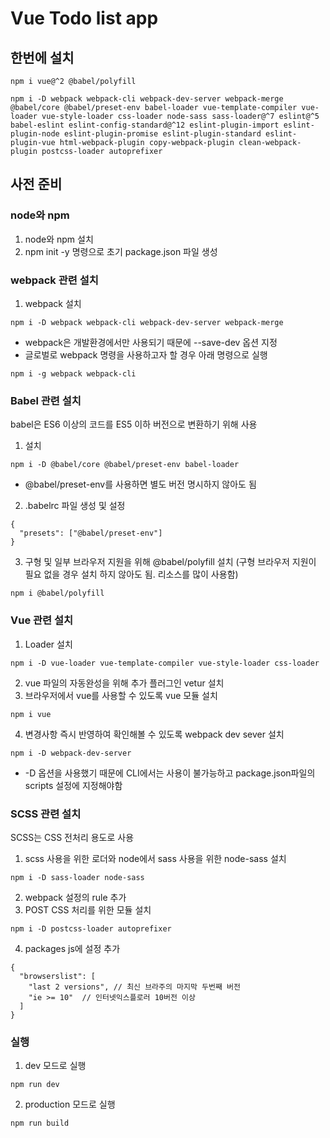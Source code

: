 # Vue Todo list app

## 한번에 설치

```
npm i vue@^2 @babel/polyfill
```

```
npm i -D webpack webpack-cli webpack-dev-server webpack-merge @babel/core @babel/preset-env babel-loader vue-template-compiler vue-loader vue-style-loader css-loader node-sass sass-loader@^7 eslint@^5 babel-eslint eslint-config-standard@^12 eslint-plugin-import eslint-plugin-node eslint-plugin-promise eslint-plugin-standard eslint-plugin-vue html-webpack-plugin copy-webpack-plugin clean-webpack-plugin postcss-loader autoprefixer
```

## 사전 준비

### node와 npm

1. node와 npm 설치
2. npm init -y 명령으로 초기 package.json 파일 생성


### webpack 관련 설치

1. webpack 설치
```
npm i -D webpack webpack-cli webpack-dev-server webpack-merge
```
  - webpack은 개발환경에서만 사용되기 때문에 --save-dev 옵션 지정
  - 글로벌로 webpack 명령을 사용하고자 할 경우 아래 명령으로 실행
  ```
  npm i -g webpack webpack-cli
  ```

### Babel 관련 설치
babel은 ES6 이상의 코드를 ES5 이하 버전으로 변환하기 위해 사용
1. 설치
```
npm i -D @babel/core @babel/preset-env babel-loader
```
  - @babel/preset-env를 사용하면 별도 버전 명시하지 않아도 됨
2. .babelrc 파일 생성 및 설정
```
{
  "presets": ["@babel/preset-env"]
}
```
3. 구형 및 일부 브라우저 지원을 위해 @babel/polyfill 설치 (구형 브라우저 지원이 필요 없을 경우 설치 하지 않아도 됨. 리소스를 많이 사용함)
```
npm i @babel/polyfill
```

### Vue 관련 설치
1. Loader 설치
```
npm i -D vue-loader vue-template-compiler vue-style-loader css-loader
```
2. vue 파일의 자동완성을 위해 추가 플러그인 vetur 설치
3. 브라우저에서 vue를 사용할 수 있도록 vue 모듈 설치
```
npm i vue
```
4. 변경사항 즉시 반영하여 확인해볼 수 있도록 webpack dev sever 설치
```
npm i -D webpack-dev-server
```
  - -D 옵션을 사용했기 때문에 CLI에서는 사용이 불가능하고 package.json파일의 scripts 설정에 지정해야함


### SCSS 관련 설치
SCSS는 CSS 전처리 용도로 사용
1. scss 사용을 위한 로더와 node에서 sass 사용을 위한 node-sass 설치
```
npm i -D sass-loader node-sass
```
2. webpack 설정의 rule 추가
3. POST CSS 처리를 위한 모듈 설치
```
npm i -D postcss-loader autoprefixer
```
4. packages js에 설정 추가
```
{
  "browserslist": [
    "last 2 versions", // 최신 브라주의 마지막 두번째 버전
    "ie >= 10"  // 인터넷익스플로러 10버전 이상
  ]
}
```

### 실행
1. dev 모드로 실행
```
npm run dev
```
2. production 모드로 실행
```
npm run build
```